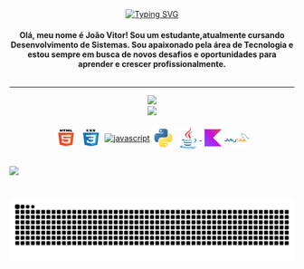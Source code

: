 <div align="center">
 <a href="https://git.io/typing-svg">
   <img src="https://readme-typing-svg.demolab.com?font=Fira+Code&pause=1000&color=9F4BFFC5&width=435&lines=Ol%C3%A1+Galera!+%F0%9F%91%8B;Me+Chamo+Jo%C3%A3o+Vitor." alt="Typing SVG" /></a>
  </a>
</div>


<h4 align="center">Olá, meu nome é João Vitor! Sou um estudante,atualmente cursando Desenvolvimento de Sistemas. Sou apaixonado pela área de Tecnologia e estou sempre em busca de novos desafios e oportunidades para aprender e crescer profissionalmente.</h4>

<div style="display: flex; justify-content: center;" width="100%">
</div>

----

<div style="text-align: center;" align="center">
  <img height="190em" src="https://github-readme-stats.vercel.app/api?username=juaozinh1&theme=midnight-purple&show_icons=true">
  <br>
  <img height="160em" src="https://github-readme-stats.vercel.app/api/top-langs/?username=juaozinh1&theme=midnight-purple&layout=compact"/>
</div>

<div  align = center style="display: inline_block"><br>
  <a href="https://www.w3schools.com/html/default.asp" target="_blank" rel="noreferrer"> <img align="center" src="https://raw.githubusercontent.com/devicons/devicon/master/icons/html5/html5-original-wordmark.svg" alt="html5" width="40" height="30"/></a>    
   <a href="https://www.w3schools.com/css/" target="_blank" rel="noreferrer"> <img align="center" src="https://raw.githubusercontent.com/devicons/devicon/master/icons/css3/css3-original-wordmark.svg" alt="css3" width="40" height="30"/></a>
  <a href="https://www.w3schools.com/js/" target="_blank" rel="noreferrer"> <img align="center" src="https://cdn.jsdelivr.net/gh/devicons/devicon@latest/icons/javascript/javascript-original.svg" alt="javascript" width="40" height="30"/></a>
  <a href="https://www.python.org" target="_blank" rel="noreferrer"> <img align="center" src="https://github.com/devicons/devicon/blob/master/icons/python/python-original.svg" alt="python" width="40" height="40"/></a>
  <a href="https://www.java.com/en/" target="_blank" rel="noreferrer"> <img align="center" src="https://github.com/devicons/devicon/blob/master/icons/java/java-original.svg" alt="java" width="40" height="40"/</a>
  <a href="https://kotlinlang.org/" target="_blank" rel="noreferrer"> <img align="center" src="https://github.com/devicons/devicon/blob/master/icons/kotlin/kotlin-original.svg" alt="kotlin" width="40" height="40"/</a>
  <a href="https://www.mysql.com/" target="_blank" rel="noreferrer"> <img align="center" src="https://github.com/devicons/devicon/blob/master/icons/mysql/mysql-original-wordmark.svg" alt="mysql" width="40" height="30"/></a>
</div>

##

<div> 
  <a href="https://www.linkedin.com/in/jo%C3%A3o-vitor-henrique-campos-3a14b7310/" target="_blank"><img src="https://img.shields.io/badge/-LinkedIn-%230077B5?style=for-the-badge&logo=linkedin&logoColor=white" target="_blank">
                                                                                                                                                                                                                       
 </a>
</div>

#

<picture align="center">
  <source media="(prefers-color-scheme: dark)" srcset="https://raw.githubusercontent.com/juaozinh1/juaozinh1/output/github-contribution-grid-snake-dark.svg">
  <source media="(prefers-color-scheme: light)" srcset="https://raw.githubusercontent.com/juaozinh1/juaozinh1/output/github-contribution-grid-snake-dark.svg">
  <img align="center" alt="github contribution grid snake animation" src="https://raw.githubusercontent.com/juaozinh1/juaozinh1/output/github-contribution-grid-snake.svg">
</picture>


